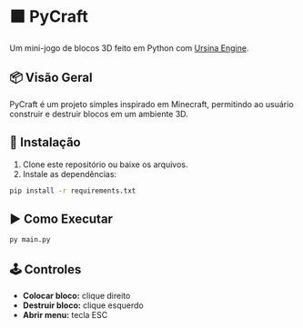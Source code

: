 # 🟫 PyCraft

Um mini-jogo de blocos 3D feito em Python com [Ursina Engine](https://www.ursinaengine.org/).

## 📦 Visão Geral
PyCraft é um projeto simples inspirado em Minecraft, permitindo ao usuário construir e destruir blocos em um ambiente 3D. 

## 🚀 Instalação

1. Clone este repositório ou baixe os arquivos.
2. Instale as dependências:

```bash
pip install -r requirements.txt
```

## ▶️ Como Executar

```bash
py main.py
```

## 🕹️ Controles

- **Colocar bloco:** clique direito
- **Destruir bloco:** clique esquerdo
- **Abrir menu:** tecla ESC

